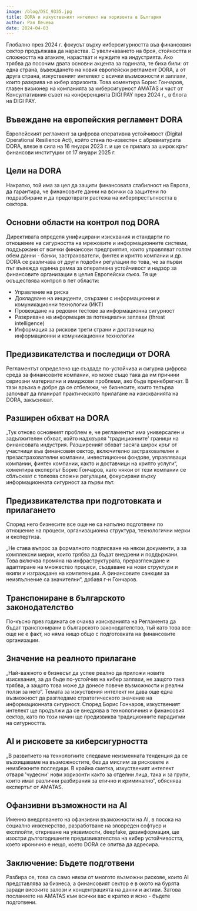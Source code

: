 ```yaml
---
image: /blog/DSC_9335.jpg
title: DORA и изкуственият интелект на хоризонта в България
author: Рая Лечева
date: 2024-04-03
---
```


Глобално през 2024 г. фокусът върху киберсигурността във финансовия сектор продължава да нараства. С увеличаването на броя, стойността и сложността на атаките, нарастват и нуждите на индустрията. Ако трябва да посочим двата основни акцента за годината, те биха били: от една страна, въвеждането на новия европейски регламент DORA, а от друга страна, изкуственият интелект с всички възможности и заплахи, които разкрива на кибер хоризонта. Това коментира Борис Гончаров, главен визионер на компанията за киберсигурност AMATAS и част от Консултативния съвет на конференцията DIGI PAY през 2024 г., в блога на DIGI PAY.

## Въвеждане на европейския регламент DORA

Европейският регламент за цифрова оперативна устойчивост (Digital Operational Resilience Act), който стана по-известен с абревиатурата DORA, влезе в сила на 16 януари 2023 г. и ще се прилага за широк кръг финансови институции от 17 януари 2025 г.

## Цели на DORA

Накратко, той има за цел да защити финансовата стабилност на Европа, да гарантира, че финансовите данни на всички са защитени по подразбиране и да предотврати растежа на киберпрестъпността в сектора.

## Основни области на контрол под DORA

Директивата определя унифицирани изисквания и стандарти по отношение на сигурността на мрежовите и информационните системи, поддържани от всички финансови предприятия, които управляват голям обем данни - банки, застрахователи, финтех и крипто компании и др. DORA се различава от други подобни регулации по това, че за първи път въвежда единна рамка за оперативна устойчивост и надзор за финансовите организации в целия Европейски съюз. Тя ще осъществява контрол в пет области:

- Управление на риска
- Докладване на инциденти, свързани с информационни и комуникационни технологии (ИКТ)
- Провеждане на редовни тестове за информационна сигурност
- Разкриване на информация за потенциални заплахи (threat intelligence)
- Информация за рискови трети страни и доставчици на информационни и комуникационни технологии

## Предизвикателства и последици от DORA

Регламентът определено ще създаде по-устойчива и сигурна цифрова среда за финансовите компании, но може също така да им причини сериозни материални и имиджови проблеми, ако бъде пренебрегнат. В тази връзка е добре да се отбележи, че бизнесите, които тепърва започват да планират практическото прилагане на изискванията на DORA, закъсняват.

## Разширен обхват на DORA

„Тук отново основният проблем е, че регламентът има универсален и задължителен обхват, който надхвърля 'традиционните' граници на финансовата индустрия. Разширеният обхват засяга широк кръг от участници във финансовия сектор, включително застрахователни и презастрахователни компании, инвестиционни фондове, управляващи компании, финтех компании, както и доставчици на крипто услуги“, коментира експертът Борис Гончаров, като някои от тези компании се сблъскват с толкова сложни регулации, фокусирани върху информационната сигурност за първи път.

## Предизвикателства при подготовката и прилагането

Според него бизнесите все още не са напълно подготвени по отношение на процеси, организационна структура, технологични мерки и експертиза.

„Не става въпрос за формалното подписване на някои документи, а за комплексни мерки, които трябва да бъдат внедрени и поддържани. Това включва промяна на инфраструктурата, преразглеждане и адаптиране на множество процеси, създаване на нови структури и екипи и изграждане на компетенции. А финансовите санкции за неизпълнение са значителни“, добавя г-н Гончаров.

## Транспониране в българското законодателство

По-късно през годината се очаква изискванията на Регламента да бъдат транспонирани в българското законодателство, тъй като това все още не е факт, но няма нищо общо с подготовката на финансовите организации.

## Значение на реалното прилагане

„Най-важното е бизнесът да успее реално да приложи новите изисквания, за да бъде по-устойчив на кибер заплахи, не защото така трябва, а защото това може да донесе повече възможности и реални ползи за него“. Темата за изкуствения интелект ни дава още една възможност да разгледаме стратегическото значение на информационната сигурност. Според Борис Гончаров, изкуственият интелект ще продължи да се внедрява в технологичния и финансовия сектор, като по този начин ще предизвиква традиционните парадигми на сигурността.

## AI и рисковете за киберсигурността

„В развитието на технологиите следваме неизменната тенденция да се възхищаваме на възможностите, без да мислим за рисковете и неизбежните последици. В крайна сметка, изкуственият интелект отваря 'чудесни' нови хоризонти както за отделни лица, така и за групи, които имат различни разбирания за етично и криминално“, обяснява експертът от AMATAS.

## Офанзивни възможности на AI

Именно внедряването на офанзивни възможности на AI, в посока на социално инженерство, разработване на зловреден софтуер и експлойти, откриване на уязвимости, deepfake, дезинформация, ще изостри дългогодишните предизвикателства на кибер устойчивостта, което иронично е нещо, което DORA се опитва да адресира.

## Заключение: Бъдете подготвени

Разбира се, това са само някои от многото възможни рискове, които AI представлява за бизнеса, а финансовият сектор е в окото на бурята заради високите залози и концентрацията на данни и активи. Затова посланието на AMATAS към всички вас е кратко и ясно - бъдете подготвени.
